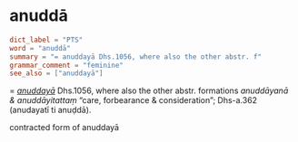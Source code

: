 # anuddā

``` toml
dict_label = "PTS"
word = "anuddā"
summary = "= anuddayā Dhs.1056, where also the other abstr. f"
grammar_comment = "feminine"
see_also = ["anuddayā"]
```

= *[anuddayā](anuddayā.md)* Dhs.1056, where also the other abstr. formations *anuddāyanā & anuddāyitattaṃ* “care, forbearance & consideration”; Dhs\-a.362 (anudayatī ti anuḍdā).

contracted form of anuddayā

